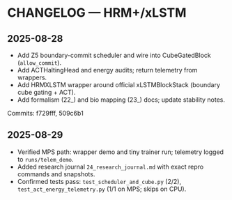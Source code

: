 # CHANGELOG — HRM+/xLSTM

## 2025-08-28
- Add Z5 boundary-commit scheduler and wire into CubeGatedBlock (`allow_commit`).
- Add ACTHaltingHead and energy audits; return telemetry from wrappers.
- Add HRMXLSTM wrapper around official xLSTMBlockStack (boundary cube gating + ACT).
- Add formalism (22_) and bio mapping (23_) docs; update stability notes.

Commits: f729fff, 509c6b1

## 2025-08-29
- Verified MPS path: wrapper demo and tiny trainer run; telemetry logged to `runs/telem_demo`.
- Added research journal `24_research_journal.md` with exact repro commands and snapshots.
- Confirmed tests pass: `test_scheduler_and_cube.py` (2/2), `test_act_energy_telemetry.py` (1/1 on MPS; skips on CPU).
